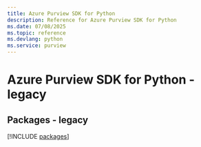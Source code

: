 ```yaml
---
title: Azure Purview SDK for Python
description: Reference for Azure Purview SDK for Python
ms.date: 07/08/2025
ms.topic: reference
ms.devlang: python
ms.service: purview
---
```

# Azure Purview SDK for Python - legacy
## Packages - legacy
[!INCLUDE [packages](purview-index.md)]